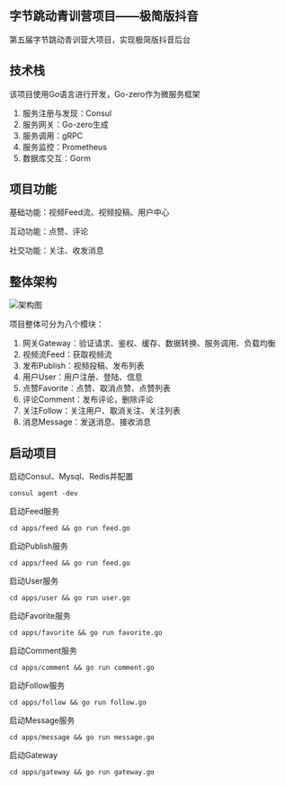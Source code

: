 ## 字节跳动青训营项目——极简版抖音

第五届字节跳动青训营大项目，实现极简版抖音后台

## 技术栈

该项目使用Go语言进行开发，Go-zero作为微服务框架

1. 服务注册与发现：Consul
2. 服务网关：Go-zero生成
3. 服务调用：gRPC
4. 服务监控：Prometheus
5. 数据库交互：Gorm

## 项目功能

基础功能：视频Feed流、视频投稿、用户中心

互动功能：点赞、评论

社交功能：关注、收发消息

## 整体架构

![架构图](/Users/baytan/go_project/OurTiktok/docs/架构图.jpg)

项目整体可分为八个模块：

1. 网关Gateway：验证请求、鉴权、缓存、数据转换、服务调用、负载均衡
2. 视频流Feed：获取视频流
3. 发布Publish：视频投稿、发布列表
4. 用户User：用户注册、登陆、信息
5. 点赞Favorite：点赞、取消点赞、点赞列表
6. 评论Comment：发布评论，删除评论
7. 关注Follow：关注用户、取消关注、关注列表
8. 消息Message：发送消息、接收消息

## 启动项目

启动Consul、Mysql、Redis并配置

```shell
consul agent -dev
```

启动Feed服务  

```shell
cd apps/feed && go run feed.go
```

启动Publish服务

```shell
cd apps/feed && go run feed.go
```

启动User服务

```shell
cd apps/user && go run user.go
```

启动Favorite服务

```shell
cd apps/favorite && go run favorite.go
```

启动Comment服务

```shell
cd apps/comment && go run comment.go
```

启动Follow服务

```shell
cd apps/follow && go run follow.go
```

启动Message服务

```shell
cd apps/message && go run message.go
```

启动Gateway

```shell
cd apps/gateway && go run gateway.go
```

